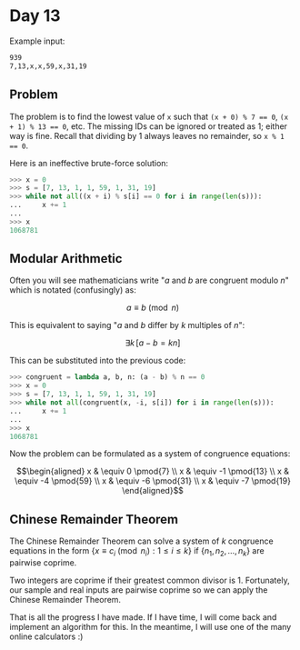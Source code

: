# Day 13

Example input:

```txt
939
7,13,x,x,59,x,31,19
```

## Problem

The problem is to find the lowest value of `x` such that `(x + 0) % 7 == 0`, `(x + 1) % 13 == 0`, etc. The missing IDs can be ignored or treated as 1; either way is fine. Recall that dividing by 1 always leaves no remainder, so `x % 1 == 0`.

Here is an ineffective brute-force solution:

```py
>>> x = 0
>>> s = [7, 13, 1, 1, 59, 1, 31, 19]
>>> while not all((x + i) % s[i] == 0 for i in range(len(s))):
...     x += 1
...
>>> x
1068781
```

## Modular Arithmetic

Often you will see mathematicians write "$a$ and $b$ are congruent modulo $n$" which is notated (confusingly) as:

$$a \equiv b \pmod n$$

This is equivalent to saying "$a$ and $b$ differ by $k$ multiples of $n$":

$$\exists k \, [a - b = kn]$$

This can be substituted into the previous code:

```py
>>> congruent = lambda a, b, n: (a - b) % n == 0
>>> x = 0
>>> s = [7, 13, 1, 1, 59, 1, 31, 19]
>>> while not all(congruent(x, -i, s[i]) for i in range(len(s))):
...     x += 1
...
>>> x
1068781
```

Now the problem can be formulated as a system of congruence equations:

$$\begin{aligned}
    x & \equiv 0 \pmod{7}   \\
    x & \equiv -1 \pmod{13} \\
    x & \equiv -4 \pmod{59} \\
    x & \equiv -6 \pmod{31} \\
    x & \equiv -7 \pmod{19}
\end{aligned}$$

## Chinese Remainder Theorem

The Chinese Remainder Theorem can solve a system of $k$ congruence equations in the form $\{x \equiv c_i \pmod{n_i} : 1 \leq i \leq k\}$ if $\{n_1, n_2, \dots, n_k\}$ are pairwise coprime.

Two integers are coprime if their greatest common divisor is 1. Fortunately, our sample and real inputs are pairwise coprime so we can apply the Chinese Remainder Theorem.

That is all the progress I have made. If I have time, I will come back and implement an algorithm for this. In the meantime, I will use one of the many online calculators :)
